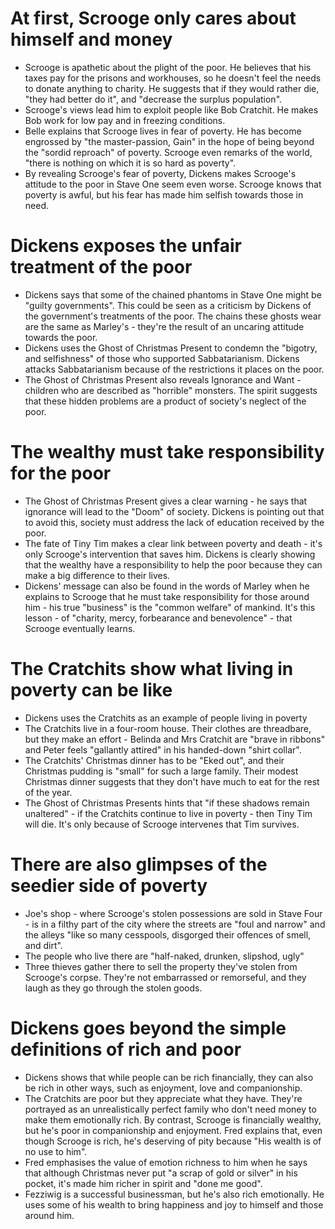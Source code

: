 # At first, Scrooge only cares about himself and money

- Scrooge is apathetic about the plight of the poor. He believes that his taxes pay for the prisons and workhouses, so he doesn't feel the needs to donate anything to charity. He suggests that if they would rather die, "they had better do it", and "decrease the surplus population".
- Scrooge's views lead him to exploit people like Bob Cratchit. He makes Bob work for low pay and in freezing conditions.
- Belle explains that Scrooge lives in fear of poverty. He has become engrossed by "the master-passion, Gain" in the hope of being beyond the "sordid reproach" of poverty. Scrooge even remarks of the world, "there is nothing on which it is so hard as poverty".
- By revealing Scrooge's fear of poverty, Dickens makes Scrooge's attitude to the poor in Stave One seem even worse. Scrooge knows that poverty is awful, but his fear has made him selfish towards those in need.

# Dickens exposes the unfair treatment of the poor

- Dickens says that some of the chained phantoms in Stave One might be "guilty governments". This could be seen as a criticism by Dickens of the government's treatments of the poor. The chains these ghosts wear are the same as Marley's - they're the result of an uncaring attitude towards the poor.
- Dickens uses the Ghost of Christmas Present to condemn the "bigotry, and selfishness" of those who supported Sabbatarianism. Dickens attacks Sabbatarianism because of the restrictions it places on the poor.
- The Ghost of Christmas Present also reveals Ignorance and Want - children who are described as "horrible" monsters. The spirit suggests that these hidden problems are a product of society's neglect of the poor.

# The wealthy must take responsibility for the poor

- The Ghost of Christmas Present gives a clear warning - he says that ignorance will lead to the "Doom" of society. Dickens is pointing out that to avoid this, society must address the lack of education received by the poor.
- The fate of Tiny Tim makes a clear link between poverty and death - it's only Scrooge's intervention that saves him. Dickens is clearly showing that the wealthy have a responsibility to help the poor because they can make a big difference to their lives.
- Dickens' message can also be found in the words of Marley when he explains to Scrooge that he must take responsibility for those around him - his true "business" is the "common welfare" of mankind. It's this lesson - of "charity, mercy, forbearance and benevolence" - that Scrooge eventually learns.

# The Cratchits show what living in poverty can be like

- Dickens uses the Cratchits as an example of people living in poverty
- The Cratchits live in a four-room house. Their clothes are threadbare, but they make an effort - Belinda and Mrs Cratchit are "brave in ribbons" and Peter feels "gallantly attired" in his handed-down "shirt collar".
- The Cratchits' Christmas dinner has to be "Eked out", and their Christmas pudding is "small" for such a large family. Their modest Christmas dinner suggests that they don't have much to eat for the rest of the year.
- The Ghost of Christmas Presents hints that "if these shadows remain unaltered" - if the Cratchits continue to live in poverty - then Tiny Tim will die. It's only because of Scrooge intervenes that Tim survives.

# There are also glimpses of the seedier side of poverty

- Joe's shop - where Scrooge's stolen possessions are sold in Stave Four - is in a filthy part of the city where the streets are "foul and narrow" and the alleys "like so many cesspools, disgorged their offences of smell, and dirt".
- The people who live there are "half-naked, drunken, slipshod, ugly"
- Three thieves gather there to sell the property they've stolen from Scrooge's corpse. They're not embarrassed or remorseful, and they laugh as they go through the stolen goods.

# Dickens goes beyond the simple definitions of rich and poor

- Dickens shows that while people can be rich financially, they can also be rich in other ways, such as enjoyment, love and companionship.
- The Cratchits are poor but they appreciate what they have. They're portrayed as an unrealistically perfect family who don't need money to make them emotionally rich. By contrast, Scrooge is financially wealthy, but he's poor in companionship and enjoyment. Fred explains that, even though Scrooge is rich, he's deserving of pity because "His wealth is of no use to him".
- Fred emphasises the value of emotion richness to him when he says that although Christmas never put "a scrap of gold or silver" in his pocket, it's made him richer in spirit and "done me good".
- Fezziwig is a successful businessman, but he's also rich emotionally. He uses some of his wealth to bring happiness and joy to himself and those around him.

